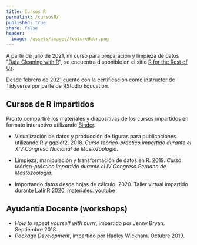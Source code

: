 ```yaml
---
title: Cursos R
permalink: /cursosR/
published: true
share: false
header:
  image: /assets/images/featureHabr.png
---
```


A partir de julio de 2021, mi curso para preparación y limpieza de datos "[Data Cleaning with R](https://rfortherestofus.com/courses/data-cleaning/)", se encuentra disponible en el sitio [R for the Rest of Us](https://rfortherestofus.com).

Desde febrero de 2021 cuento con la certificación como [instructor](https://education.rstudio.com/trainers/people/verde_arregoitia+luis/) de Tidyverse por parte de RStudio Education.


## Cursos de R impartidos

Pronto compartiré los materiales y diapositivas de los cursos impartidos en formato interactivo utilizando [Binder](https://mybinder.org).  

- Visualización de datos y producción de figuras para publicaciones utilizando R y ggplot2. 2018. _Curso teórico-práctico impartido durante el XIV Congreso Nacional de Mastozoología_.  

- Limpieza, manipulación y transformación de datos en R. 2019. _Curso teórico-práctico impartido durante el IV Congreso Peruano de Mastozoología_.   

-  Importando datos desde hojas de cálculo. 2020. Taller virtual impartido durante LatinR 2020. [materiales](https://github.com/luisDVA/tallerxl). [youtube](https://www.youtube.com/watch?v=vp_1N2tOFqI)  

## Ayudantía Docente (workshops)

- _How to repeat yourself with purrr_, impartido por Jenny Bryan. Septiembre 2018.   
- _Package Development_, impartido por Hadley Wickham. Octubre 2019.
